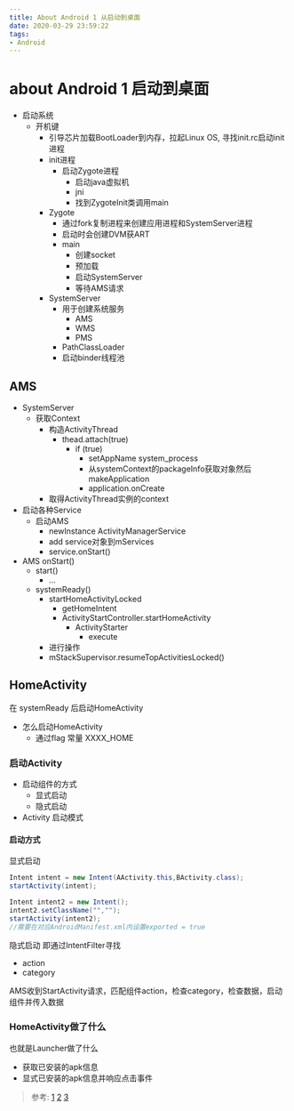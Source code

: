 ```yaml
---
title: About Android 1 从启动到桌面
date: 2020-03-29 23:59:22
tags:
- Android
---
```


# about Android 1 启动到桌面

- 启动系统
  - 开机键
    - 引导芯片加载BootLoader到内存，拉起Linux OS, 寻找init.rc启动init进程
    - init进程
      - 启动Zygote进程
        - 启动java虚拟机
        - jni
        - 找到ZygoteInit类调用main
    - Zygote
      - 通过fork复制进程来创建应用进程和SystemServer进程
      - 启动时会创建DVM获ART
      - main
        - 创建socket
        - 预加载
        - 启动SystemServer
        - 等待AMS请求
    - SystemServer
      - 用于创建系统服务
        - AMS
        - WMS
        - PMS
      - PathClassLoader
      - 启动binder线程池


## AMS

- SystemServer
  - 获取Context
    - 构造ActivityThread
      - thead.attach(true)
        - if (true)
          - setAppName system_process
          - 从systemContext的packageInfo获取对象然后makeApplication
          - application.onCreate
    - 取得ActivityThread实例的context
- 启动各种Service
  - 启动AMS
    - newInstance ActivityManagerService
    - add service对象到mServices
    - service.onStart()
- AMS onStart()
  - start()
    - ...
  - systemReady()  
    - startHomeActivityLocked
      - getHomeIntent
      - ActivityStartController.startHomeActivity
        - ActivityStarter
          - execute
    - 进行操作
    - mStackSupervisor.resumeTopActivitiesLocked()


## HomeActivity

在 systemReady 后启动HomeActivity

- 怎么启动HomeActivity
  - 通过flag 常量 XXXX_HOME

### 启动Activity

- 启动组件的方式
  - 显式启动
  - 隐式启动
- Activity 启动模式

#### 启动方式

显式启动

``` java
Intent intent = new Intent(AActivity.this,BActivity.class);
startActivity(intent);

Intent intent2 = new Intent();
intent2.setClassName("","");
startActivity(intent2);
//需要在对应AndroidManifest.xml内设置exported = true
```

隐式启动
即通过IntentFilter寻找
- action
- category

AMS收到StartActivity请求，匹配组件action，检查category，检查数据，启动组件并传入数据

### HomeActivity做了什么
也就是Launcher做了什么
- 获取已安装的apk信息
- 显式已安装的apk信息并响应点击事件



> 参考:
[1](https://www.jianshu.com/p/2c1318b0f527)
[2](https://blog.csdn.net/hgy413/article/details/97245131)
[3](https://blog.csdn.net/monkey646812329/article/details/52884518)

